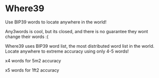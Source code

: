 # Where39
Use BIP39 words to locate anywhere in the world!

Any3words is cool, but its closed, and there is no guarantee they wont change their words :(

Where39 uses BIP39 word list, the most distributed word list in the world. Locate anywhere to extreme accuracy using only 4-5 words!

x4 words for 5m2 accuracy

x5 words for 1ft2 accuracy


